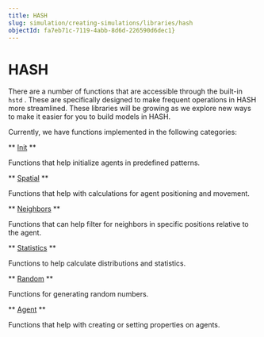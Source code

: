 ```yaml
---
title: HASH
slug: simulation/creating-simulations/libraries/hash
objectId: fa7eb71c-7119-4abb-8d6d-226590d6dec1}
---
```


# HASH

There are a number of functions that are accessible through the built-in `hstd` . These are specifically designed to make frequent operations in HASH more streamlined. These libraries will be growing as we explore new ways to make it easier for you to build models in HASH.

Currently, we have functions implemented in the following categories:

** [Init](/docs/simulation/creating-simulations/libraries/hash/init) **

Functions that help initialize agents in predefined patterns.

** [Spatial](/docs/simulation/creating-simulations/libraries/hash/spatial) **

Functions that help with calculations for agent positioning and movement.

** [Neighbors](/docs/simulation/creating-simulations/libraries/hash/neighbors) **

Functions that can help filter for neighbors in specific positions relative to the agent.

** [Statistics](/docs/simulation/creating-simulations/libraries/hash/javascript-libraries) **

Functions to help calculate distributions and statistics.

** [Random](/docs/simulation/creating-simulations/libraries/hash/random) **

Functions for generating random numbers.

** [Agent](/docs/simulation/creating-simulations/libraries/hash/agent) **

Functions that help with creating or setting properties on agents.

